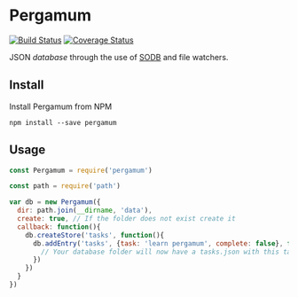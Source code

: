 # Pergamum

[![Build Status](https://travis-ci.org/Arcath/pergamum.svg?branch=master)](https://travis-ci.org/Arcath/pergamum) [![Coverage Status](https://coveralls.io/repos/github/Arcath/pergamum/badge.svg?branch=master)](https://coveralls.io/github/Arcath/pergamum?branch=master)

JSON _database_ through the use of [SODB](https://github.com/Arcath/sodb) and file watchers.

## Install

Install Pergamum from NPM

```shell
npm install --save pergamum
```

## Usage

```javascript
const Pergamum = require('pergamum')

const path = require('path')

var db = new Pergamum({
  dir: path.join(__dirname, 'data'),
  create: true, // If the folder does not exist create it
  callback: function(){
    db.createStore('tasks', function(){
      db.addEntry('tasks', {task: 'learn pergamum', complete: false}, function(){
        // Your database folder will now have a tasks.json with this task in.
      })
    })
  }
})
```
